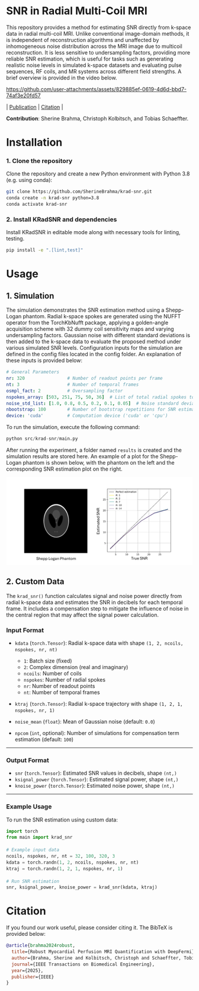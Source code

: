 # SNR in Radial Multi-Coil MRI
This repository provides a method for estimating SNR directly from k-space data in radial multi-coil MRI. Unlike conventional image-domain methods, it is independent of reconstruction algorithms and unaffected by inhomogeneous noise distribution across the MRI image due to multicoil reconstruction. It is less sensitive to undersampling factors, providing more reliable SNR estimation, which is useful for tasks such as generating realistic noise levels in simulated k-space datasets and evaluating pulse sequences, RF coils, and MR systems across different field strengths. A brief overview is provided in the video below.

https://github.com/user-attachments/assets/829885ef-0619-4d6d-bbd7-74af3e20fd57

<a id="publication"></a>
| [Publication](https://ieeexplore.ieee.org/document/10731565) | [Citation](#bibtex-citation) |

**Contribution**: Sherine Brahma, Christoph Kolbitsch, and Tobias Schaeffter.

# Installation

### 1. Clone the repository
Clone the repository and create a new Python environment with Python 3.8 (e.g. using conda):
```bash
git clone https://github.com/SherineBrahma/krad-snr.git
conda create -n krad-snr python=3.8
conda activate krad-snr
```

### 2. Install KRadSNR and dependencies
Install KRadSNR in editable mode along with necessary tools for linting, testing. 
```bash 
pip install -e ".[lint,test]"
```

# Usage

## 1. Simulation

The simulation demonstrates the SNR estimation method using a Shepp-Logan phantom. Radial k-space spokes are generated using the NUFFT operator from the TorchKbNufft package, applying a golden-angle acquisition scheme with 32 dummy coil sensitivity maps and varying undersampling factors. Gaussian noise with different standard deviations is then added to the k-space data to evaluate the proposed method under various simulated SNR levels. Configuration inputs for the simulation are defined in the config files located in the config folder. An explanation of these inputs is provided below:

```yaml 
# General Parameters
nr: 320                # Number of readout points per frame
nt: 3                  # Number of temporal frames
osmpl_fact: 2          # Oversampling factor
nspokes_array: [503, 251, 75, 50, 36]  # List of total radial spokes to be simulated
noise_std_list: [1.0, 0.8, 0.5, 0.2, 0.1, 0.05]  # Noise standard deviations
nbootstrap: 100        # Number of bootstrap repetitions for SNR estimation
device: 'cuda'         # Computation device ('cuda' or 'cpu')
```

To run the simulation, execute the following command:

```python
python src/krad-snr/main.py
```

After running the experiment, a folder named ```results``` is created and the simulation results are stored here. An example of a plot for the Shepp-Logan phantom is shown below, with the phantom on the left and the corresponding SNR estimation plot on the right.

<div align="center">
  <img src="media/snr_plot.png" width="700" height="auto">
</div>

## 2. Custom Data

The `krad_snr()` function calculates signal and noise power directly from radial k-space data and estimates the SNR in decibels for each temporal frame. It includes a compensation step to mitigate the influence of noise in the central region that may affect the signal power calculation.

### **Input Format**

- `kdata` (`torch.Tensor`): Radial k-space data with shape `(1, 2, ncoils, nspokes, nr, nt)`  
  - `1`: Batch size (fixed)
  - `2`: Complex dimension (real and imaginary)  
  - `ncoils`: Number of coils  
  - `nspokes`: Number of radial spokes  
  - `nr`: Number of readout points  
  - `nt`: Number of temporal frames  

- `ktraj` (`torch.Tensor`): Radial k-space trajectory with shape `(1, 2, 1, nspokes, nr, 1)`

- `noise_mean` (`float`): Mean of Gaussian noise (default: `0.0`)

- `npcom` (`int`, optional): Number of simulations for compensation term estimation (default: `100`)

---

### **Output Format**

- `snr` (`torch.Tensor`): Estimated SNR values in decibels, shape `(nt,)`  
- `ksignal_power` (`torch.Tensor`): Estimated signal power, shape `(nt,)`  
- `knoise_power` (`torch.Tensor`): Estimated noise power, shape `(nt,)`  

---

### **Example Usage**

To run the SNR estimation using custom data:

```python
import torch
from main import krad_snr

# Example input data
ncoils, nspokes, nr, nt = 32, 100, 320, 3
kdata = torch.randn(1, 2, ncoils, nspokes, nr, nt)
ktraj = torch.randn(1, 2, 1, nspokes, nr, 1)

# Run SNR estimation
snr, ksignal_power, knoise_power = krad_snr(kdata, ktraj)
```

# Citation

<a id="bibtex-citation"></a>

If you found our work useful, please consider citing it. The BibTeX is provided below:

```bibtex
@article{brahma2024robust,
  title={Robust Myocardial Perfusion MRI Quantification with DeepFermi},
  author={Brahma, Sherine and Kolbitsch, Christoph and Schaeffter, Tobias},
  journal={IEEE Transactions on Biomedical Engineering},
  year={2025},
  publisher={IEEE}
}
```

